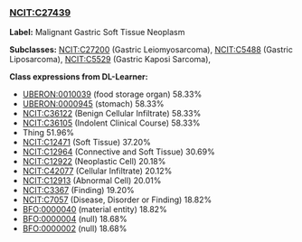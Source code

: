 
### [NCIT:C27439](http://purl.obolibrary.org/obo/NCIT_C27439)
**Label:** Malignant Gastric Soft Tissue Neoplasm

**Subclasses:** [NCIT:C27200](http://purl.obolibrary.org/obo/NCIT_C27200) (Gastric Leiomyosarcoma), [NCIT:C5488](http://purl.obolibrary.org/obo/NCIT_C5488) (Gastric Liposarcoma), [NCIT:C5529](http://purl.obolibrary.org/obo/NCIT_C5529) (Gastric Kaposi Sarcoma), 

**Class expressions from DL-Learner:**

- [UBERON:0010039](http://purl.obolibrary.org/obo/UBERON_0010039) (food storage organ) 58.33%
- [UBERON:0000945](http://purl.obolibrary.org/obo/UBERON_0000945) (stomach) 58.33%
- [NCIT:C36122](http://purl.obolibrary.org/obo/NCIT_C36122) (Benign Cellular Infiltrate) 58.33%
- [NCIT:C36105](http://purl.obolibrary.org/obo/NCIT_C36105) (Indolent Clinical Course) 58.33%
- Thing 51.96%
- [NCIT:C12471](http://purl.obolibrary.org/obo/NCIT_C12471) (Soft Tissue) 37.20%
- [NCIT:C12964](http://purl.obolibrary.org/obo/NCIT_C12964) (Connective and Soft Tissue) 30.69%
- [NCIT:C12922](http://purl.obolibrary.org/obo/NCIT_C12922) (Neoplastic Cell) 20.18%
- [NCIT:C42077](http://purl.obolibrary.org/obo/NCIT_C42077) (Cellular Infiltrate) 20.12%
- [NCIT:C12913](http://purl.obolibrary.org/obo/NCIT_C12913) (Abnormal Cell) 20.01%
- [NCIT:C3367](http://purl.obolibrary.org/obo/NCIT_C3367) (Finding) 19.20%
- [NCIT:C7057](http://purl.obolibrary.org/obo/NCIT_C7057) (Disease, Disorder or Finding) 18.82%
- [BFO:0000040](http://purl.obolibrary.org/obo/BFO_0000040) (material entity) 18.82%
- [BFO:0000004](http://purl.obolibrary.org/obo/BFO_0000004) (null) 18.68%
- [BFO:0000002](http://purl.obolibrary.org/obo/BFO_0000002) (null) 18.68%


